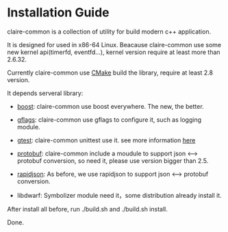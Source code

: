 # Installation Guide

claire-common is a collection of utility for build modern c++ application. 

It is designed for used in x86-64 Linux. Beacause claire-common use some new kernel api(timerfd, eventfd...), kernel version require at least more than 2.6.32.

Currently claire-common use [CMake][1] build the library, require at least 2.8 version.

It depends serveral library:
 
- [boost][2]: claire-common use boost everywhere. The new, the better.

- [gflags][3]: claire-common use gflags to configure it, such as logging module. 

- [gtest][4]: claire-common unittest use it. see more information [here][5]

- [protobuf][6]: claire-common include a moudule to support json <--> protobuf conversion, so need it, please use version bigger than 2.5.

- [rapidjson][7]:  As before, we use rapidjson to support json <--> protobuf conversion.

- libdwarf: Symbolizer module need it，some distribution already install it. 

After install all before, run ./build.sh and ./build.sh install.

Done.


  [1]: http://www.cmake.org/
  [2]: http://www.boost.org/
  [3]: https://code.google.com/p/gflags/
  [4]: https://code.google.com/p/googletest/
  [5]: http://stackoverflow.com/questions/13513905/how-to-properly-setup-googletest-on-linux
  [6]: https://code.google.com/p/protobuf/
  [7]: https://code.google.com/p/rapidjson/
